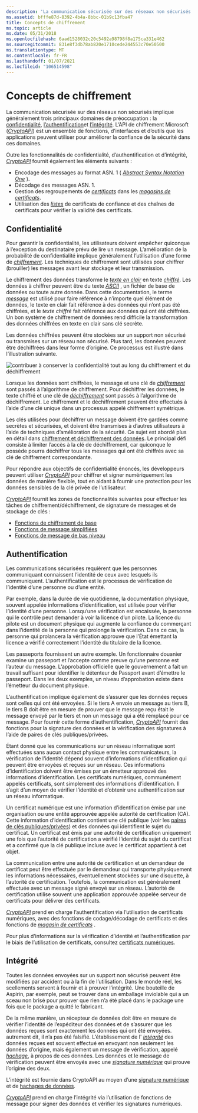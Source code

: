 ```yaml
---
description: 'La communication sécurisée sur des réseaux non sécurisés implique généralement trois principaux domaines de préoccupation : la confidentialité, l’authentification et l’intégrité.'
ms.assetid: bfffe87d-8392-4b4a-8bbc-01b9c13fba47
title: Concepts de chiffrement
ms.topic: article
ms.date: 05/31/2018
ms.openlocfilehash: 6aad1528032c20c5492a98798f8a175ca331e462
ms.sourcegitcommit: 831e8f3db78ab820e1710cede244553c70e50500
ms.translationtype: MT
ms.contentlocale: fr-FR
ms.lasthandoff: 01/07/2021
ms.locfileid: "106514598"
---
```

# <a name="cryptography-concepts"></a>Concepts de chiffrement

La communication sécurisée sur des réseaux non sécurisés implique généralement trois principaux domaines de préoccupation : la [confidentialité](#privacy), [l’authentification](#authentication)et [l’intégrité](#integrity). L’API de chiffrement Microsoft ([*CryptoAPI*](../secgloss/c-gly.md)) est un ensemble de fonctions, d’interfaces et d’outils que les applications peuvent utiliser pour améliorer la confiance de la sécurité dans ces domaines.

Outre les fonctionnalités de confidentialité, d’authentification et d’intégrité, [*CryptoAPI*](../secgloss/c-gly.md) fournit également les éléments suivants :

-   Encodage des messages au format ASN. 1 ( [*Abstract Syntax Notation One*](../secgloss/a-gly.md) ).
-   Décodage des messages ASN. 1.
-   Gestion des regroupements de [*certificats*](../secgloss/c-gly.md) dans les [*magasins de certificats*](../secgloss/c-gly.md).
-   Utilisation des [*listes*](../secgloss/c-gly.md) de certificats de confiance et des chaînes de certificats pour vérifier la validité des certificats.

## <a name="privacy"></a>Confidentialité

Pour garantir la confidentialité, les utilisateurs doivent empêcher quiconque à l’exception du destinataire prévu de lire un message. L’amélioration de la probabilité de confidentialité implique généralement l’utilisation d’une forme de [*chiffrement*](../secgloss/c-gly.md). Les techniques de chiffrement sont utilisées pour chiffrer (brouiller) les messages avant leur stockage et leur transmission.

Le chiffrement des données transforme le [*texte en clair*](../secgloss/p-gly.md) en texte [*chiffré*](../secgloss/c-gly.md). Les données à chiffrer peuvent être du texte [*ASCII*](../secgloss/a-gly.md) , un fichier de base de données ou toute autre donnée. Dans cette documentation, le terme [*message*](../secgloss/m-gly.md) est utilisé pour faire référence à n’importe quel élément de données, le texte en clair fait référence à des données qui n’ont pas été chiffrées, et le *texte chiffré* fait référence aux données qui ont été chiffrées. Un bon système de chiffrement de données rend difficile la transformation des données chiffrées en texte en clair sans clé secrète.

Les données chiffrées peuvent être stockées sur un support non sécurisé ou transmises sur un réseau non sécurisé. Plus tard, les données peuvent être déchiffrées dans leur forme d’origine. Ce processus est illustré dans l’illustration suivante.

![contribuer à conserver la confidentialité tout au long du chiffrement et du déchiffrement](images/capi01.png)

Lorsque les données sont chiffrées, le message et une clé de [*chiffrement*](../secgloss/e-gly.md) sont passés à l’algorithme de chiffrement. Pour déchiffrer les données, le texte chiffré et une clé de [*déchiffrement*](../secgloss/d-gly.md) sont passés à l’algorithme de déchiffrement. Le chiffrement et le déchiffrement peuvent être effectués à l’aide d’une clé unique dans un processus appelé chiffrement symétrique.

Les clés utilisées pour déchiffrer un message doivent être gardées comme secrètes et sécurisées, et doivent être transmises à d’autres utilisateurs à l’aide de techniques d’amélioration de la sécurité. Ce sujet est abordé plus en détail dans [chiffrement et déchiffrement des données](data-encryption-and-decryption.md). Le principal défi consiste à limiter l’accès à la clé de déchiffrement, car quiconque le possède pourra déchiffrer tous les messages qui ont été chiffrés avec sa clé de chiffrement correspondante.

Pour répondre aux objectifs de confidentialité énoncés, les développeurs peuvent utiliser [*CryptoAPI*](../secgloss/c-gly.md) pour chiffrer et signer numériquement les données de manière flexible, tout en aidant à fournir une protection pour les données sensibles de la clé privée de l’utilisateur.

[*CryptoAPI*](../secgloss/c-gly.md) fournit les zones de fonctionnalités suivantes pour effectuer les tâches de chiffrement/déchiffrement, de signature de messages et de stockage de clés :

-   [Fonctions de chiffrement de base](cryptography-functions.md)
-   [Fonctions de message simplifiées](cryptography-functions.md)
-   [Fonctions de message de bas niveau](cryptography-functions.md)

## <a name="authentication"></a>Authentification

Les communications sécurisées requièrent que les personnes communiquant connaissent l’identité de ceux avec lesquels ils communiquent. L’authentification est le processus de vérification de l’identité d’une personne ou d’une entité.

Par exemple, dans la durée de vie quotidienne, la documentation physique, souvent appelée informations d’identification, est utilisée pour vérifier l’identité d’une personne. Lorsqu’une vérification est encaissée, la personne qui le contrôle peut demander à voir la licence d’un pilote. La licence du pilote est un document physique qui augmente la confiance du commerçant dans l’identité de la personne qui prolonge la vérification. Dans ce cas, la personne qui prolancera la vérification approuve que l’État émettant la licence a vérifié correctement l’identité du titulaire de la licence.

Les passeports fournissent un autre exemple. Un fonctionnaire douanier examine un passeport et l’accepte comme preuve qu’une personne est l’auteur du message. L’approbation officielle que le gouvernement a fait un travail suffisant pour identifier le détenteur de Passport avant d’émettre le passeport. Dans les deux exemples, un niveau d’approbation existe dans l’émetteur du document physique.

L’authentification implique également de s’assurer que les données reçues sont celles qui ont été envoyées. Si le tiers A envoie un message au tiers B, le tiers B doit être en mesure de prouver que le message reçu était le message envoyé par le tiers et non un message qui a été remplacé pour ce message. Pour fournir cette forme d’authentification, [*CryptoAPI*](../secgloss/c-gly.md) fournit des fonctions pour la signature des données et la vérification des signatures à l’aide de paires de clés publiques/privées.

Étant donné que les communications sur un réseau informatique sont effectuées sans aucun contact physique entre les communicateurs, la vérification de l’identité dépend souvent d’informations d’identification qui peuvent être envoyées et reçues sur un réseau. Ces informations d’identification doivent être émises par un émetteur approuvé des informations d’identification. Les certificats numériques, communément appelés certificats, sont simplement des informations d’identification. Il s’agit d’un moyen de vérifier l’identité et d’obtenir une authentification sur un réseau informatique.

Un certificat numérique est une information d’identification émise par une organisation ou une entité approuvée appelée autorité de certification (CA). Cette information d’identification contient une clé publique (voir les [paires de clés publiques/privées](public-private-key-pairs.md)) et des données qui identifient le sujet du certificat. Un certificat est émis par une autorité de certification uniquement une fois que l’autorité de certification a vérifié l’identité du sujet du certificat et a confirmé que la clé publique incluse avec le certificat appartient à cet objet.

La communication entre une autorité de certification et un demandeur de certificat peut être effectuée par le demandeur qui transporte physiquement les informations nécessaires, éventuellement stockées sur une disquette, à l’autorité de certification. Toutefois, la communication est généralement effectuée avec un message signé envoyé sur un réseau. L’autorité de certification utilise souvent une application approuvée appelée serveur de certificats pour délivrer des certificats.

[*CryptoAPI*](../secgloss/c-gly.md) prend en charge l’authentification via l’utilisation de certificats numériques, avec des fonctions de codage/décodage de certificats et des fonctions de [*magasin de certificats*](../secgloss/c-gly.md) .

Pour plus d’informations sur la vérification d’identité et l’authentification par le biais de l’utilisation de certificats, consultez [certificats numériques](digital-certificates.md).

## <a name="integrity"></a>Intégrité

Toutes les données envoyées sur un support non sécurisé peuvent être modifiées par accident ou à la fin de l’utilisation. Dans le monde réel, les scellements servent à fournir et à prouver l’intégrité. Une bouteille de Aspirin, par exemple, peut se trouver dans un emballage inviolable qui a un sceau non brisé pour prouver que rien n’a été placé dans le package une fois que le package a quitté le fabricant.

De la même manière, un récepteur de données doit être en mesure de vérifier l’identité de l’expéditeur des données et de s’assurer que les données reçues sont exactement les données qui ont été envoyées. autrement dit, il n’a pas été falsifié. L’établissement de l' [*intégrité*](../secgloss/i-gly.md) des données reçues est souvent effectué en envoyant non seulement les données d’origine, mais également un message de vérification, appelé [*hachage*](../secgloss/h-gly.md), à propos de ces données. Les données et le message de vérification peuvent être envoyés avec une [*signature numérique*](../secgloss/d-gly.md) qui prouve l’origine des deux.

L’intégrité est fournie dans CryptoAPI au moyen d’une [signature numérique](digital-signatures.md) et de [hachages de données](data-hashes.md).

[*CryptoAPI*](../secgloss/c-gly.md) prend en charge l’intégrité via l’utilisation de fonctions de message pour signer des données et vérifier les signatures numériques.

 

 
